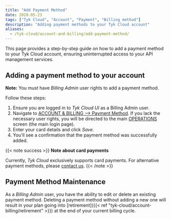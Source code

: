 ```yaml
---
title: "Add Payment Method"
date: 2020-05-23
tags: ["Tyk Cloud", "Account", "Payment", "Billing method"]
description: "Adding payment methods to your Tyk Cloud account"
aliases:
  - /tyk-cloud/account-and-billing/add-payment-method/
---
```


This page provides a step-by-step guide on how to add a payment method to your Tyk Cloud account, ensuring uninterrupted access to your API management services.

## Adding a payment method to your account

**Note:** You must have _Billing Admin_ user rights to add a payment method.

Follow these steps:

1. Ensure you are logged in to _Tyk Cloud UI_ as a Billing Admin user.
2. Navigate to <a href="https://account.cloud-ara.tyk.io/payment-method" class="external-links" target="_blank" rel="noopener">ACCOUNT & BILLING --> Payment Method</a>. If you lack the necessary user rights, you will be directed to the main [OPERATIONS](https://dashboard.cloud-ara.tyk.io/) screen (the main login page).
3. Enter your card details and click _Save_.
4. You'll see a confirmation that the payment method was successfully added.

{{< note success >}}
**Note about card payments**

Currently, _Tyk Cloud_ exclusively supports card payments. For alternative payment methods, please [contact us](https://tyk.io/contact/).
{{< /note >}}

## Payment Method Maintenance

As a _Billing Admin_ user, you have the ability to edit or delete an existing payment method. Deleting a payment method without adding a new one will result in your plan going into [retirement]({{< ref "tyk-cloud/account-billing/retirement" >}}) at the end of your current billing cycle.
